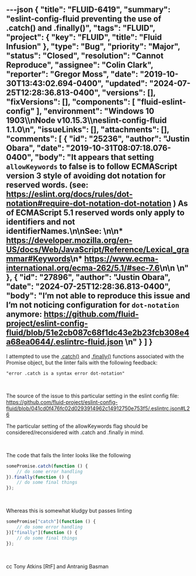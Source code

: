 ---json
{
  "title": "FLUID-6419",
  "summary": "eslint-config-fluid preventing the use of .catch() and .finally()",
  "tags": "FLUID",
  "project": {
    "key": "FLUID",
    "title": "Fluid Infusion"
  },
  "type": "Bug",
  "priority": "Major",
  "status": "Closed",
  "resolution": "Cannot Reproduce",
  "assignee": "Colin Clark",
  "reporter": "Gregor Moss",
  "date": "2019-10-30T13:43:02.694-0400",
  "updated": "2024-07-25T12:28:36.813-0400",
  "versions": [],
  "fixVersions": [],
  "components": [
    "fluid-eslint-config"
  ],
  "environment": "Windows 10 1903\\\nNode v10.15.3\\\neslint-config-fluid 1.1.0\n",
  "issueLinks": [],
  "attachments": [],
  "comments": [
    {
      "id": "25236",
      "author": "Justin Obara",
      "date": "2019-10-31T08:07:18.076-0400",
      "body": "It appears that setting `allowKeywords` to false is to follow ECMAScript version 3 style of avoiding dot notation for reserved words. (see: <https://eslint.org/docs/rules/dot-notation#require-dot-notation-dot-notation> ) As of ECMAScript 5.1 reserved words only apply to identifiers and not identifierNames.\n\nSee: \n\n* <https://developer.mozilla.org/en-US/docs/Web/JavaScript/Reference/Lexical_grammar#Keywords>\n* <https://www.ecma-international.org/ecma-262/5.1/#sec-7.6>\n\n \n"
    },
    {
      "id": "27896",
      "author": "Justin Obara",
      "date": "2024-07-25T12:28:36.813-0400",
      "body": "I’m not able to reproduce this issue and I’m not noticing configuration for `dot-notation` anymore: <https://github.com/fluid-project/eslint-config-fluid/blob/51e2cb087c68f1dc43e2b23fcb308e4a68ea0644/.eslintrc-fluid.json>&#x20;\n"
    }
  ]
}
---
I attempted to use the [.catch()](https://developer.mozilla.org/en-US/docs/Web/JavaScript/Reference/Global_Objects/Promise/catch) and [.finally()](https://developer.mozilla.org/en-US/docs/Web/JavaScript/Reference/Global_Objects/Promise/finally) functions associated with the Promise object, but the linter fails with the following feedback:

`"error .catch is a syntax error dot-notation"`

 

The source of the issue to this particular setting in the eslint config file: <https://github.com/fluid-project/eslint-config-fluid/blob/041cd0f476fc02d0293914962c14912750e753f5/.eslintrc.json#L26>

The particular setting of the allowKeywords flag should be considered/reconsidered with .catch and .finally in mind.

 

The code that fails the linter looks like the following

```javascript
somePromise.catch(function () {
    // do some error handling
}).finally(function () {
    // do some final things
});
```

 

Whereas this is somewhat kludgy but passes linting

```javascript
somePromise["catch"](function () {
    // do some error handling
})["finally"](function () {
    // do some final things
});
```

 

cc Tony Atkins \[RtF] and Antranig Basman

        